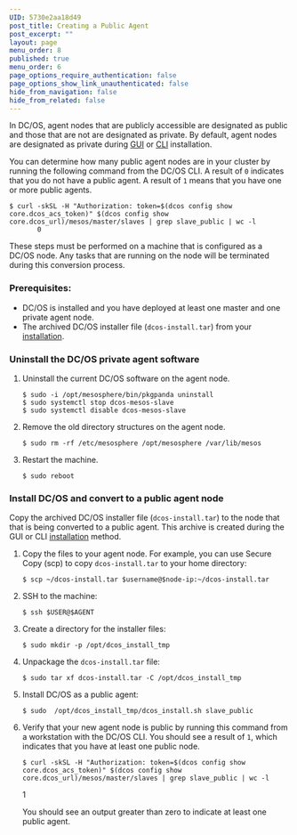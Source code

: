 ```yaml
---
UID: 5730e2aa18d49
post_title: Creating a Public Agent
post_excerpt: ""
layout: page
menu_order: 8
published: true
menu_order: 6
page_options_require_authentication: false
page_options_show_link_unauthenticated: false
hide_from_navigation: false
hide_from_related: false
---
```

In DC/OS, agent nodes that are publicly accessible are designated as public and those that are not are designated as private. By default, agent nodes are designated as private during [GUI][1] or [CLI][2] installation.

You can determine how many public agent nodes are in your cluster by running the following command from the DC/OS CLI. A result of `0` indicates that you do not have a public agent. A result of `1` means that you have one or more public agents.

    $ curl -skSL -H "Authorization: token=$(dcos config show core.dcos_acs_token)" $(dcos config show core.dcos_url)/mesos/master/slaves | grep slave_public | wc -l
           0

These steps must be performed on a machine that is configured as a DC/OS node. Any tasks that are running on the node will be terminated during this conversion process.

### Prerequisites:

*   DC/OS is installed and you have deployed at least one master and one private agent node.
*   The archived DC/OS installer file (`dcos-install.tar`) from your [installation][3]. 

### Uninstall the DC/OS private agent software

1.  Uninstall the current DC/OS software on the agent node.

        $ sudo -i /opt/mesosphere/bin/pkgpanda uninstall
        $ sudo systemctl stop dcos-mesos-slave
        $ sudo systemctl disable dcos-mesos-slave

2.  Remove the old directory structures on the agent node.
    
        $ sudo rm -rf /etc/mesosphere /opt/mesosphere /var/lib/mesos

3.  Restart the machine.
    
        $ sudo reboot

### Install DC/OS and convert to a public agent node

Copy the archived DC/OS installer file (`dcos-install.tar`) to the node that that is being converted to a public agent. This archive is created during the GUI or CLI [installation][3] method.

1.  Copy the files to your agent node. For example, you can use Secure Copy (scp) to copy `dcos-install.tar` to your home directory:
    
        $ scp ~/dcos-install.tar $username@$node-ip:~/dcos-install.tar

2.  SSH to the machine:
    
        $ ssh $USER@$AGENT

3.  Create a directory for the installer files:
    
        $ sudo mkdir -p /opt/dcos_install_tmp

4.  Unpackage the `dcos-install.tar` file:
    
        $ sudo tar xf dcos-install.tar -C /opt/dcos_install_tmp

5.  Install DC/OS as a public agent:
    
        $ sudo  /opt/dcos_install_tmp/dcos_install.sh slave_public

6.  Verify that your new agent node is public by running this command from a workstation with the DC/OS CLI. You should see a result of `1`, which indicates that you have at least one public node.
    
        $ curl -skSL -H "Authorization: token=$(dcos config show core.dcos_acs_token)" $(dcos config show core.dcos_url)/mesos/master/slaves | grep slave_public | wc -l
       1
    
    You should see an output greater than zero to indicate at least one public agent.

 [1]: /administration/installing/custom/gui/
 [2]: /administration/installing/custom/cli/
 [3]: /1.7/administration/installing/custom/gui/#backup